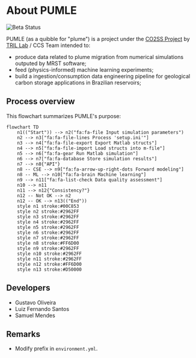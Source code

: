 # About PUMLE

![Beta Status](https://img.shields.io/badge/status-beta-brightgreen)

PUMLE (as a quibble for "plume") is a project under the [CO2SS Project](https://co2ssproject.com) by [TRIL Lab](http://www.tril.ci.ufpb.br) / CCS Team intended to:

- produce data related to plume migration from numerical simulations outputed by MRST software;
- feed (physics-informed) machine learning experiments;
- build a ingestion/consumption data engineering pipeline for geological carbon storage applications in Brazilian reservoirs;

## Process overview

This flowchart summarizes PUMLE's purpose:

```mermaid
flowchart TD
    n1(("Start")) --> n2("fa:fa-file Input simulation parameters")
    n2 --> n3["fa:fa-file-lines Process 'setup.ini'"]
    n3 --> n4["fa:fa-file-export Export Matlab structs"]
    n4 --> n5["fa:fa-file-import Load structs into m-file"]
    n5 --> n6["fa:fa-gear Run Matlab simulation"]
    n6 --> n7["fa:fa-database Store simulation results"]
    n7 --> n8{"API"}
    n8 -- CSE --> n9["fa:fa-arrow-up-right-dots Forward modeling"]
    n8 -- ML --> n10["fa:fa-brain Machine learning"]
    n9 --> n11["fa:fa-list-check Data quality assessment"]
    n10 --> n11
    n11 --> n12{"Consistency?"}
    n12 -- Not OK --> n2
    n12 -- OK --> n13(("End"))
    style n1 stroke:#00C853
    style n2 stroke:#2962FF
    style n3 stroke:#2962FF
    style n4 stroke:#2962FF
    style n5 stroke:#2962FF
    style n6 stroke:#2962FF
    style n7 stroke:#2962FF
    style n8 stroke:#FF6D00
    style n9 stroke:#2962FF
    style n10 stroke:#2962FF
    style n11 stroke:#2962FF
    style n12 stroke:#FF6D00
    style n13 stroke:#D50000
```

## Developers

- Gustavo Oliveira
- Luiz Fernando Santos
- Samuel Mendes

## Remarks

- Modify prefix in `environment.yml`.
